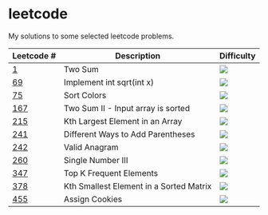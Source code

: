 # leetcode

My solutions to some selected leetcode problems.


| Leetcode #    | Description   | Difficulty |
| ------------- | ------------- | ------------- |
|[1](https://github.com/ffflora/leetcode/blob/master/1.md)| Two Sum | ![](https://img.shields.io/badge/-esay-green)|
| [69](https://github.com/ffflora/leetcode/blob/master/69.md)           | Implement int sqrt(int x) | ![](https://img.shields.io/badge/-esay-green)|
| [75](https://github.com/ffflora/leetcode/blob/master/75.md)           | Sort Colors | ![](https://img.shields.io/badge/-medium-yellow) |
| [167](https://github.com/ffflora/leetcode/blob/master/167.md)           | Two Sum II - Input array is sorted | ![](https://img.shields.io/badge/-esay-green)|
| [215](https://github.com/ffflora/leetcode/blob/master/215.md)           | Kth Largest Element in an Array | ![](https://img.shields.io/badge/-medium-yellow)  |
| [241](https://github.com/ffflora/leetcode/blob/master/241.md)           | Different Ways to Add Parentheses | ![](https://img.shields.io/badge/-medium-yellow)  |
| [242](https://github.com/ffflora/leetcode/blob/master/242.md)           | Valid Anagram| ![](https://img.shields.io/badge/-esay-green)  |
| [260](https://github.com/ffflora/leetcode/blob/master/260.md)           | Single Number III | ![](https://img.shields.io/badge/-medium-yellow)  |
| [347](https://github.com/ffflora/leetcode/blob/master/347.md)           | Top K Frequent Elements | ![](https://img.shields.io/badge/-medium-yellow)  |
| [378](https://github.com/ffflora/leetcode/blob/master/378.md)           | Kth Smallest Element in a Sorted Matrix | ![](https://img.shields.io/badge/-medium-yellow)  |
| [455](https://github.com/ffflora/leetcode/blob/master/455.md)           | Assign Cookies | ![](https://img.shields.io/badge/-esay-green) |
